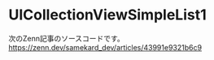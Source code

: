 # UICollectionViewSimpleList1

次のZenn記事のソースコードです。
https://zenn.dev/samekard_dev/articles/43991e9321b6c9

